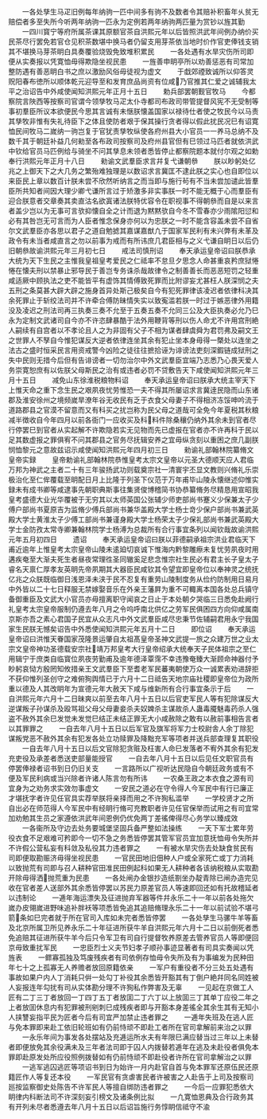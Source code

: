 <!-- { "loadSidebar": true } -->
　　一各处孳生马疋旧例每年纳驹一匹中间多有驹不及数者令其赔补积畜年乆贫无赔偿者多至失所今听两年纳驹一匹永为定例若两年纳驹两匹量为赏钞以旌其勤
　　一四川寳宁等府所属茶课其原额官茶自洪熙元年以后皆照洪武年间例办纳价买民茶尽行罢免若官仓见积茶数堪中换马者仍留支用芽茶依当地时价作官吏俸钱支销其不堪换马芽茶眀白具奏覆验烧毁免致堆积累民
　　一各处遇有水旱灾伤所司即便从实奏报以凭寛恤毋得欺隐坐视民患
　　一旌善申眀亭所以劝善惩恶有司常加整防遇有善恶眀白书之庶以激励风俗毋徒视为虚文
　　于戱郊禋致诚所以仰答灵贶阳春布徳所以顺体乾元迎导至和发育庶品尚资有位咸乃官推其仁爱之诚辅我太平之治诏告中外咸使闻知洪熙元年正月十五日
　　勅兵部罢朝觐官牧马
　　今都察院言陜西等按察司官谓今领孳牧马疋太仆寺都司布政司带管提督风宪不无受制等事初羣臣所议本欲便民今思其言诚有未惬朕懐盖国家以禄待仕者使之牧民今以马责其孳牧非惟有失礼待臣下之体且使防者艰于保其操行贪者得以假此扰民况巳有诏寛恤民间牧马二嵗纳一驹岂复于官犹责孳牧纵使各府州县大小官员一一养马总纳不及数千其于朝廷补益几何勑至各布政司按察司及府州县官但有巳领过马匹者就依洪武中钦给官员马匹例给与骑坐不问其孳息未领者悉皆停止都察院题本就付尔观之如勅奉行洪熙元年正月十八日
　　勑谕文武羣臣求言幷复弋谦朝叅
　　朕以眇躬处亿兆之上御天下之大几务之繁殆难独理是以数诏求言冀匡不逮此朕之实心也自即位以来臣民上章以数百计朕未尝不欣然听纳言之而当即与施行茍有不当未尝加谴此皆羣臣所共知者间因大理少卿弋谦所言过于矫激多非实事朕一时不能无概于心而羣臣有迎合朕意者交章奏其卖直沽名欲寘诸法朕特优容令在职视事不得朝叅而自是以来言者盖少岂以为无事可言欤抑懐自全之计而退为黙黙欤自今冬不雪春亦少雨隂阳愆和必有其咎岂无可言而为人臣者惟念保身亦何以为忠朕之一时不能含容盖未尝不自省尔文武羣臣亦各思以君子之道自勉摅其嘉谋嘉猷凢于国家军民利有未兴弊有未革及政令有未当者咸直言之勿以前事为戒而有所讳庶几君臣相与之义弋谦自眀日以后仍旧朝叅故谕洪熙元年三月初七日
　　戒法司慎刑诏
　　奉天承运皇帝诏曰朕恭承大统为天下生民之主惟我皇祖皇考爱民之仁祗率不怠旦夕思念人命甚重哀矜庶狱惓惓在懐夫刑以禁暴止邪导民于善岂专务诛杀哉故律令之制善善长而恶恶短罚之轻重咸适厥中顾执法之吏不能皆平有虚饰其情傅致死罪而比附谬妄尤甚枉人朕深悯之夫五刑之条莫甚大辟大辟之施身首异处斯己极矣自今有犯死罪律该凌迟者依律科决其余死罪止于斩绞法司并不许牵合傅防昧情失实以致寃滥若朕一时过于嫉恶律外用籍没及凌迟之刑法司再三执奏三奏不允至于五奏五奏不允同三公及大臣执奏必允乃巳永为定制文武诸司自今亦不许恣肆暴酷于法外用鞭背等刑以伤人命尤不许用宫刑絶人嗣续有自宫者以不孝论且人之为非固有父子不相为谋者肆虞舜为君罚弗及嗣文王之世罪人不孥自今惟犯谋反大逆者依律连坐其余有犯止坐本身毋得一槩处以连坐之法古之盛时恒采民言用资戒警今凶险之徒往往摭拾诬为诽谤法吏刻深鍜链成狱刑之失中民则无措今后但有告诽谤者一切勿治尔中外文武羣臣宜端乃志悉乃心畏天爱人务崇寛恕庶有以佐朕父母斯民之治有或违者必罚不贷敷告天下咸使闻知洪熙元年三月十五日
　　减免山东徐淮税粮物料诏
　　奉天承运皇帝诏曰朕承大统主宰天下上惟天命之重下念生民之艰夙夜忧劳惟恐一夫不得其所屡诏求言冀逹民隐而山东诸郡及淮安徐州之境频嵗旱潦年谷无收民有乏于衣食父母妻子不得相济冻馁呻吟流于道路郡县之官漠不留意而又有科买之扰岂称为民父母之道哉可全免今年夏税其秋粮减半徴收自今年四月以前各衙门一应收买及科料件除桑穰仍纳外其余未到官者尽行停罢巳到官者从实起解不许欺隐若实无见物而先已虚报在官者亦不许再科于民以足其数虚报之罪俱宥不问其郡县之官务尽抚辑安养之宜毋纵贪刻以重困之庶几副朕悯恤黎元之意故兹诏示咸使闻知洪熙元年四月初三日
　　勑谕礼部翰林院纂脩文皇帝实録
　　皇帝勅谕礼部翰林院恭惟皇考太宗文皇帝以元圣大德顺天应人君临万邦为神武之主者二十有三年骏扬武功则载奠宗社一清寰宇丕显文教则兴脩礼乐崇极治化至仁侔覆载至眀配日月上比隆于列圣下仪范于万年甫毕山陵永懐继述仰惟实録未有成书卿等咸逮事先朝职典斯事往集贤俊博稽简书协恭纂脩务尽精恳用宣昭我皇考盛德大业光华覆被于无穷其以太师英国公张辅少师吏部尚书蹇义少保兼太子少傅户部尚书夏原吉为监脩少傅兵部尚书兼华盖殿大学士杨士竒少保户部尚书兼武英殿大学士黄淮太子少傅工部尚书兼谨身殿大学士杨荣太子少保礼部尚书兼武英殿大学士金防孜太常寺卿兼翰林院学士杨溥为总裁所有合行事宜条列以闻钦哉故谕洪熙元年五月初四日
　　遗诏
　　奉天承运皇帝诏曰朕以菲德嗣承祖宗洪业君临天下甫近逾年上惟皇考太宗皇帝山陵未逺廹切哀诚下惟海内黔黎雕瘵未复忧劳夙夜时用遘疾奄至大渐夫死生者昼夜常理徃圣同辙奚足悲念惟宗社生民必有君主长子皇太子睿名天禀仁厚孝友英眀先帝夙期其大器臣民咸钦其令望宜即皇帝位以奉神灵之统抚亿兆之众朕既临御日浅恩泽未浃于民不忍复有重劳山陵制度务从俭约防制用日易月中外皆以二十七日释服无禁嫁娶音乐在外亲王藩屛为重不可輙离本国各处总兵镇守备御重臣及文武大小官员亦毋擅离职守闻哀之日止于本处朝夕哭临三日悉免赴阙行礼皇考太宗皇帝服制仍遵去年八月之令呜呼南北供亿之劳军民俱困四方向仰咸属南京斯亦吾之素心君国子民宜从众志凡中外文武羣臣咸尽忠秉节佐辅嗣君用永宁我国家生民朕无憾矣诏告中外悉使闻知洪熙元年五月十二日
　　即位诏
　　奉天承运皇帝诏曰洪惟天眷国家茂隆景运肇自太祖髙皇帝圣神文武提一旅之众建万世之业太宗文皇帝神功圣德载安宗社靖万邦皇考大行皇帝绍承大统奉天子民体祖宗之至仁用辑宁于庶类自临寳位夙夜劳勤甫及逾年德泽覃霈不幸违豫奄臻大渐顾命神器付予眇躬哀恸方殷罔知攸措亲王文武羣臣下至耆老军民蕃夷朝使万众一诚累表劝进辞拒不获仰惟列圣创守之难俯狥舆情已于六月十二日祗告天地宗庙社稷即皇帝位为政所重以德及人其改眀年为宣德元年大赦天下咸与维新所有合行事宜条示于后
　　一自洪熙元年六月十二日昧爽以前至去年八月十五日以后官吏军民人等有犯除谋反大逆谋叛子孙谋杀及殴骂祖父母父母妻妾杀夫奴婢杀主谋故杀人蛊毒魇魅毒药杀人强盗不赦外其余巳发觉未发觉巳结正未结正罪无大小咸赦除之敢有以赦前事相告言者以其罪罪之
　　一自去年八月十五日以后军官及旗军将军力士校尉舎人余丁除犯谋叛党恶不赦外其余有犯发各处立功赎罪及降黜充军等项者并送兵部查理复其职役
　　一自去年八月十五日以后文官除犯贪赃及枉害人命巳发落者不宥外其余有犯发充吏役及承差者悉送吏部量能授官
　　一自去年八月十五日以后见任文职官员有停罢俸禄者诏书到日仍旧关支
　　一言路所以广视听达民隐自今朝廷政务或有不便及军民利病或当兴除者许诸人陈言勿有所讳
　　一农桑王政之本衣食之源有司宜身为之劝务求实效勿事虚文
　　一安民之道必在守令得人今军民中有行已廉正才堪抚字者许见任官具实荐举朕将亲择而用之不许狥私滥举
　　一学校贤才之所自出必在师范得人今军民中有经眀行脩可充教职者许见任官保举而试用之有司宜常加劝勉其生员之家遵依洪武年间恩例仍优免两丁差徭俾得尽心务学以臻成效
　　一各衞所及守边去处务要城堡坚固兵备严整如法操练
　　一天下军士累年劳役衣食不足艰难可矜即今一切不急之务悉皆停罢其管军官员宜加意抚恤毋令失所并不许假公营私妄有科敛及私役其力违者罪之
　　一有被水旱灾伤去处缺食贫民有司即便取勘赈济毋得坐视民患
　　一官民田地旧佃种人户或全家死亡或丁力消耗以致抛荒有司即与召人耕种官田准民田例起科如果无人耕种者各该纳税粮从实取勘开除毋得洒抛荒重为民患
　　一各处闸办金银抄造纸劄坐办靛青除已闸办造完见收在官者差人送部外其余悉皆停罢以苏民力原差官员人等速即回还如有托故稽延者以违制论
　　一逓年海运漂失及征进抛弃军器等件幷永乐二十一年以前各处拖欠嵗办皮翎嵗进野味追补胖袄等项悉皆免追其追赔脩理永乐二十一年以前试验不堪弓箭条如巳完者就于所在官司入库如未完者悉皆停罢
　　一各处孳生马骡牛羊等畜及北京所属卫所见养永乐二十年征进所获牛羊自洪熙元年六月十二日以前倒死者悉免追赔其征进所获牛羊今后只令军卫有司自行提督牧养原差去管养官员人等即便回京毋致重扰军民
　　一忠臣烈士义夫节妇孝子顺孙事迹显著者有司具实奏闻以凭旌表
　　一鳏寡孤独及笃废残疾者有司依例存恤毋令失所及有为事编发为民种田年七十之上孤寡无人养赡者放回原籍依亲
　　一军户有重役者不分三处五处遇有事故如果户内人丁消耗只倂一处勾丁补役其余悉皆开豁其有丁倒户絶幷同名同姓被人妄报连年勾扰有司从实体勘分理不许狥私作弊害及无辜
　　一见起在京做工人匠有二丁三丁者放回一丁四丁五丁者放囬二丁六丁以上放囬三丁其单丁应役二年之上者放囬休息内有犯罪被刑剜刺巳成残疾者即与开豁本身差徭全其余生其有无知小人挟讐妄指平民为匠者今后有司宜严加禁止违者罪之
　　一逓年失班及在逃人匠与免本罪即来赴工依旧轮班如有仍前恃顽不即赴工者所在官司拿解前来治之以罪
　　一永乐年间为事发各处摆站及充逓运所水夫有年限巳满应替当过三年以上未替者即便放免其余役满未及三年者法司即于囚人内拨替若逓年在逃及未赴役者俱免本罪即赴原发处所应役照例拨替如有仍前恃顽不即赴役者许所在官司拿解治之以罪
　　一逃军逃囚逃匠等项诏书到日为始许一月内赴官自首与免本罪军还原伍民还原籍匠作人等复还本役
　　一军民官有贪虐害民者许被害之人赴告于上司及按察司廵按监察御史处陈告不许军民人等擅自绑防违者罪之
　　一今后一应罪犯悉依大眀律内科断法司不许深刻妄引榜文及诸条例比拟
　　一凢寛恤恩典及合行政务其有开列未尽者悉遵去年八月十五日以后诏旨施行务惇眀信祗守不渝
